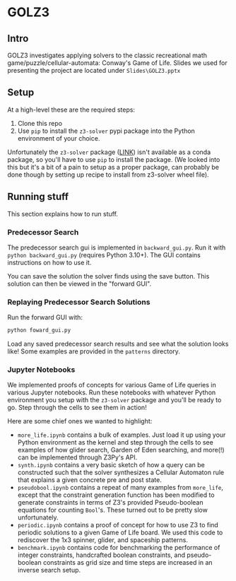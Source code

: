 # GOLZ3

## Intro

GOLZ3 investigates applying solvers to the classic recreational math game/puzzle/cellular-automata: Conway's Game of Life. Slides we used for presenting the project are located under `Slides\GOLZ3.pptx`

## Setup

At a high-level these are the required steps:
1. Clone this repo
2. Use `pip` to install the `z3-solver` pypi package into the Python environment of your choice.

Unfortunately the `z3-solver` package ([LINK](https://pypi.org/project/z3-solver/)) isn't available as a conda package, so you'll have to use `pip` to install the package. (We looked into this but it's a bit of a pain to setup as a proper package, can probably be done though by setting up recipe to install from z3-solver wheel file).

## Running stuff

This section explains how to run stuff.

### Predecessor Search

The predecessor search gui is implemented in `backward_gui.py`. Run it with `python backward_gui.py` (requires Python 3.10+). The GUI contains instructions on how to use it.

You can save the solution the solver finds using the save button. This solution can then be viewed in the "forward GUI".

### Replaying Predecessor Search Solutions

Run the forward GUI with:
```python
python foward_gui.py
```

Load any saved predecessor search results and see what the solution looks like!
Some examples are provided in the `patterns` directory.

### Jupyter Notebooks

We implemented proofs of concepts for various Game of Life queries in various Jupyter notebooks. Run these notebooks with whatever Python environment you setup with the `z3-solver` package and you'll be ready to go. Step through the cells to see them in action!

Here are some chief ones we wanted to highlight:
- `more_life.ipynb` contains a bulk of examples. Just load it up using your Python environment as the kernel and step through the cells to see examples of how glider search, Garden of Eden searching, and more(!) can be implemented through Z3Py's API.
- `synth.ipynb` contains a very basic sketch of how a query can be constructed such that the solver synthesizes a Cellular Automaton rule that explains a given concrete pre and post state.
- `pseudobool.ipynb` contains a repeat of many examples from `more_life`, except that the constraint generation function has been modified to generate constraints in terms of Z3's provided Pseudo-boolean equations for counting `Bool`'s. These turned out to be pretty slow unfortunately.
- `periodic.ipynb` contains a proof of concept for how to use Z3 to find periodic solutions to a given Game of Life board. We used this code to rediscover the 1x3 spinner, glider, and spaceship patterns.
- `benchmark.ipynb` contains code for benchmarking the performance of integer constraints, handcrafted boolean constraints, and pseudo-boolean constraints as grid size and time steps are increased in an inverse search setup.